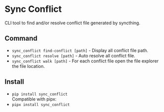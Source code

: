 Sync Conflict
=============

CLI tool to find and/or resolve conflict file generated by syncthing.

## Command
* `sync_conflict find-conflict [path]` - Display all conflict file path.  
* `sync_conflict resolve [path]` - Auto resolve all conflict file.  
* `sync_conflict walk [path]` - For each conflict file open the file explorer the file location.  

## Install
* `pip install sync_conflict`  
Compatible with pipx:
* `pipx install sync_conflict`  

